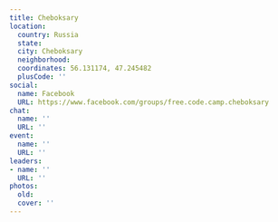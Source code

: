 ```yaml
---
title: Cheboksary
location:
  country: Russia
  state: 
  city: Cheboksary
  neighborhood: 
  coordinates: 56.131174, 47.245482
  plusCode: ''
social:
  name: Facebook
  URL: https://www.facebook.com/groups/free.code.camp.cheboksary
chat:
  name: ''
  URL: ''
event:
  name: ''
  URL: ''
leaders:
- name: ''
  URL: ''
photos:
  old: 
  cover: ''
---
```

